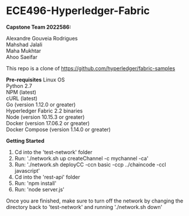 # ECE496-Hyperledger-Fabric


**Capstone Team 2022586:**

Alexandre Gouveia Rodrigues  
Mahshad Jalali  
Maha Mukhtar  
Ahoo Saeifar  

This repo is a clone of https://github.com/hyperledger/fabric-samples

**Pre-requisites**
Linux OS  
Python 2.7  
NPM (latest)  
cURL (latest)  
Go (version 1.12.0 or greater)  
Hyperledger Fabric 2.2 binaries  
Node (version 10.15.3 or greater)  
Docker (version 17.06.2 or greater)  
Docker Compose (version 1.14.0 or greater)   

**Getting Started**
1. Cd into the 'test-network' folder
2. Run: './network.sh up createChannel -c mychannel -ca'
3. Run: './network.sh deployCC -ccn basic -ccp ../chaincode -ccl javascript'
4. Cd into the 'rest-api' folder
5. Run: 'npm install'
6. Run: 'node server.js'

Once you are finished, make sure to turn off the network by changing the directory back to 'test-network' and running './network.sh down'
